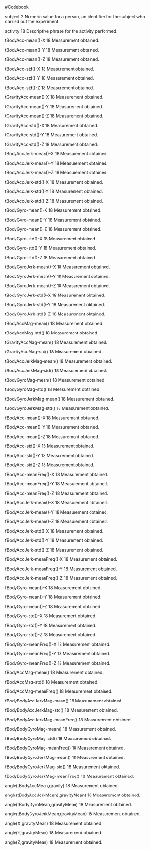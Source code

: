 #Codebook

subject 	2
   Numeric value for a person, an identifier for the subject who carried out the experiment.
   
activity	18
	Descriptive phrase for the activity performed.
	
tBodyAcc-mean()-X  18
    Measurement obtained.

tBodyAcc-mean()-Y  18 
    Measurement obtained.

tBodyAcc-mean()-Z  18 
    Measurement obtained.

tBodyAcc-std()-X  18 
    Measurement obtained.

tBodyAcc-std()-Y  18 
    Measurement obtained.

tBodyAcc-std()-Z  18 
    Measurement obtained.

tGravityAcc-mean()-X  18 
    Measurement obtained.

tGravityAcc-mean()-Y  18 
    Measurement obtained.

tGravityAcc-mean()-Z  18 
    Measurement obtained.

tGravityAcc-std()-X  18 
    Measurement obtained.

tGravityAcc-std()-Y  18 
    Measurement obtained.

tGravityAcc-std()-Z  18 
    Measurement obtained.

tBodyAccJerk-mean()-X  18 
    Measurement obtained.

tBodyAccJerk-mean()-Y  18 
    Measurement obtained.

tBodyAccJerk-mean()-Z  18 
    Measurement obtained.

tBodyAccJerk-std()-X  18 
    Measurement obtained.

tBodyAccJerk-std()-Y  18 
    Measurement obtained.

tBodyAccJerk-std()-Z  18 
    Measurement obtained.

tBodyGyro-mean()-X  18 
    Measurement obtained.

tBodyGyro-mean()-Y  18 
    Measurement obtained.

tBodyGyro-mean()-Z  18 
    Measurement obtained.

tBodyGyro-std()-X  18 
    Measurement obtained.

tBodyGyro-std()-Y  18 
    Measurement obtained.

tBodyGyro-std()-Z  18 
    Measurement obtained.

tBodyGyroJerk-mean()-X  18 
    Measurement obtained.

tBodyGyroJerk-mean()-Y  18 
    Measurement obtained.

tBodyGyroJerk-mean()-Z  18 
    Measurement obtained.

tBodyGyroJerk-std()-X  18 
    Measurement obtained.

tBodyGyroJerk-std()-Y  18 
    Measurement obtained.

tBodyGyroJerk-std()-Z  18 
    Measurement obtained.

tBodyAccMag-mean()  18
    Measurement obtained.

tBodyAccMag-std()  18
    Measurement obtained.

tGravityAccMag-mean()  18
    Measurement obtained.

tGravityAccMag-std()  18
    Measurement obtained.

tBodyAccJerkMag-mean()  18
    Measurement obtained.

tBodyAccJerkMag-std()  18
    Measurement obtained.

tBodyGyroMag-mean()  18
    Measurement obtained.

tBodyGyroMag-std()  18
    Measurement obtained.

tBodyGyroJerkMag-mean()  18
    Measurement obtained.

tBodyGyroJerkMag-std()  18
    Measurement obtained.

fBodyAcc-mean()-X  18 
    Measurement obtained.

fBodyAcc-mean()-Y  18 
    Measurement obtained.

fBodyAcc-mean()-Z  18 
    Measurement obtained.

fBodyAcc-std()-X  18 
    Measurement obtained.

fBodyAcc-std()-Y  18 
    Measurement obtained.

fBodyAcc-std()-Z  18 
    Measurement obtained.

fBodyAcc-meanFreq()-X  18 
    Measurement obtained.

fBodyAcc-meanFreq()-Y  18 
    Measurement obtained.

fBodyAcc-meanFreq()-Z  18 
    Measurement obtained.

fBodyAccJerk-mean()-X  18 
    Measurement obtained.

fBodyAccJerk-mean()-Y  18 
    Measurement obtained.

fBodyAccJerk-mean()-Z  18 
    Measurement obtained.

fBodyAccJerk-std()-X  18 
    Measurement obtained.

fBodyAccJerk-std()-Y  18 
    Measurement obtained.

fBodyAccJerk-std()-Z  18 
    Measurement obtained.

fBodyAccJerk-meanFreq()-X  18 
    Measurement obtained.

fBodyAccJerk-meanFreq()-Y  18 
    Measurement obtained.

fBodyAccJerk-meanFreq()-Z  18 
    Measurement obtained.

fBodyGyro-mean()-X  18 
    Measurement obtained.

fBodyGyro-mean()-Y  18 
    Measurement obtained.

fBodyGyro-mean()-Z  18 
    Measurement obtained.

fBodyGyro-std()-X  18 
    Measurement obtained.

fBodyGyro-std()-Y  18 
    Measurement obtained.

fBodyGyro-std()-Z  18 
    Measurement obtained.

fBodyGyro-meanFreq()-X  18 
    Measurement obtained.

fBodyGyro-meanFreq()-Y  18 
    Measurement obtained.

fBodyGyro-meanFreq()-Z  18 
    Measurement obtained.

fBodyAccMag-mean()  18
    Measurement obtained.

fBodyAccMag-std()  18
    Measurement obtained.

fBodyAccMag-meanFreq()  18
    Measurement obtained.

fBodyBodyAccJerkMag-mean()  18
    Measurement obtained.

fBodyBodyAccJerkMag-std()  18
    Measurement obtained.

fBodyBodyAccJerkMag-meanFreq()  18
    Measurement obtained.

fBodyBodyGyroMag-mean()  18
    Measurement obtained.

fBodyBodyGyroMag-std()  18
    Measurement obtained.

fBodyBodyGyroMag-meanFreq()  18
    Measurement obtained.

fBodyBodyGyroJerkMag-mean()  18
    Measurement obtained.

fBodyBodyGyroJerkMag-std()  18
    Measurement obtained.

fBodyBodyGyroJerkMag-meanFreq()  18
    Measurement obtained.

angle(tBodyAccMean,gravity)  18
    Measurement obtained.

angle(tBodyAccJerkMean),gravityMean)  18
    Measurement obtained.

angle(tBodyGyroMean,gravityMean)  18
    Measurement obtained.

angle(tBodyGyroJerkMean,gravityMean)  18
    Measurement obtained.

angle(X,gravityMean)  18 
    Measurement obtained.

angle(Y,gravityMean)  18
    Measurement obtained.

angle(Z,gravityMean)  18
    Measurement obtained.